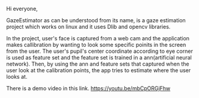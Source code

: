 Hi everyone,

GazeEstimator as can be understood from its name, is a gaze estimation project which works on linux and it uses Dlib and opencv libraries.

In the project, user's face is captured from a web cam and the application makes callibration by wanting to look some specific poinits in the screen from the user. The user's pupil's center coordinate according to eye corner is used as feature set and the feature set is trained in a ann(artificial neural network). Then, by using the ann and feature sets that captured when the user look at the calibration points, the app tries to estimate where the user looks at.  

There is a demo video in this link.
https://youtu.be/mbCpORGjFhw
